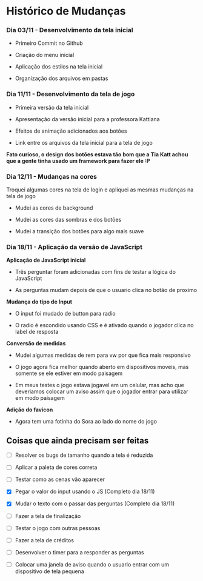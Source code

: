 # **Histórico de Mudanças**

### **Dia 03/11 - Desenvolvimento da tela inicial**

- Primeiro Commit no Github

- Criação do menu inicial

- Aplicação dos estilos na tela inicial

- Organização dos arquivos em pastas

### **Dia 11/11 - Desenvolvimento da tela de jogo**

- Primeira versão da tela inicial

- Apresentação da versão inicial para a professora Kattiana

- Efeitos de animação adicionados aos botões

- Link entre os arquivos da tela inicial para a tela de jogo

**Fato curioso, o design dos botões estava tão bom que a Tia Katt achou que a gente tinha usado um framework para fazer ele :P**

### **Dia 12/11 - Mudanças na cores**

Troquei algumas cores na tela de login e apliquei as mesmas mudanças na tela de jogo

- Mudei as cores de background

- Mudei as cores das sombras e dos botões

- Mudei a transição dos botões para algo mais suave

### **Dia 18/11 - Aplicação da versão de JavaScript**

**Aplicação de JavaScript inicial**
- Três perguntar foram adicionadas com fins de testar a lógica do JavaScript

- As perguntas mudam depois de que o usuario clica no botão de proximo

**Mudança do tipo de Input**
- O input foi mudado de button para radio

- O radio é escondido usando CSS e é ativado quando o jogador clica no label de resposta 

**Conversão de medidas**
- Mudei algumas medidas de rem para vw por que fica mais responsivo

- O jogo agora fica melhor quando aberto em dispositivos moveis, mas somente se ele estiver em modo paisagem

- Em meus testes o jogo estava jogavel em um celular, mas acho que deveriamos colocar um aviso assim que o jogador entrar para utilizar em modo paisagem

**Adição do favicon**
- Agora tem uma fotinha do Sora ao lado do nome do jogo

## **Coisas que ainda precisam ser feitas**

- [ ] Resolver os bugs de tamanho quando a tela é reduzida

- [ ] Aplicar a paleta de cores correta

- [ ] Testar como as cenas vão aparecer

- [x] Pegar o valor do input usando o JS (Completo dia 18/11)

- [x] Mudar o texto com o passar das perguntas (Completo dia 18/11)

- [ ] Fazer a tela de finalização

- [ ] Testar o jogo com outras pessoas

- [ ] Fazer a tela de créditos

- [ ] Desenvolver o timer para a responder as perguntas

- [ ] Colocar uma janela de aviso quando o usuario entrar com um dispositivo de tela pequena